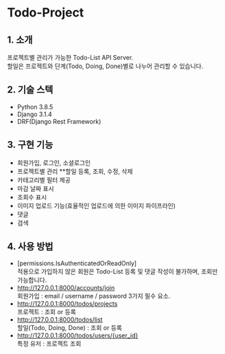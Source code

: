 # Todo-Project
## 1. 소개
프로젝트별 관리가 가능한 Todo-List API Server.  
할일은 프로젝트와 단계(Todo, Doing, Done)별로 나누어 관리할 수 있습니다.

## 2. 기술 스텍
* Python 3.8.5
* Django 3.1.4
* DRF(Django Rest Framework)

## 3. 구현 기능
* 회원가입, 로그인, 소셜로그인
* 프로젝트별 관리
**할일 등록, 조회, 수정, 삭제
 * 카테고리별 필터 제공
 * 마감 날짜 표시
 * 조회수 표시
* 이미지 업로드 기능(효율적인 업로드에 의한 이미지 파이프라인)
* 댓글
* 검색

## 4. 사용 방법
* [permissions.IsAuthenticatedOrReadOnly]  
  적용으로 가입하지 않은 회원은 Todo-List 등록 및 댓글 작성이 불가하며, 조회만 가능합니다.
* http://127.0.0.1:8000/accounts/join  
  회원가입 : email / username / password 3가지 필수 요소.
* http://127.0.0.1:8000/todos/projects  
  프로젝트 : 조회 or 등록
* http://127.0.0.1:8000/todos/list  
  할일(Todo, Doing, Done) : 조회 or 등록
* http://127.0.0.1:8000/todos/users/{user_id}  
  특정 유저 : 프로젝트 조회
